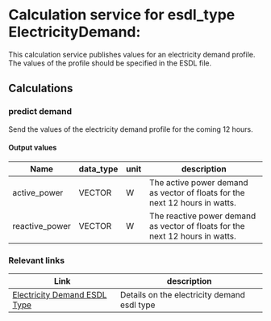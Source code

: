 # Calculation service for esdl_type ElectricityDemand:

This calculation service publishes values for an electricity demand profile. The values of the profile should be specified in the ESDL file.

## Calculations

### predict demand 

Send the values of the electricity demand profile for the coming 12 hours.
#### Output values
|Name             |data_type             |unit             |description             |
|-----------------|----------------------|-----------------|------------------------|
|active_power|VECTOR|W|The active power demand as vector of floats for the next 12 hours in watts.|
|reactive_power|VECTOR|W|The reactive power demand as vector of floats for the next 12 hours in watts.|

### Relevant links
|Link             |description             |
|-----------------|------------------------|
|[Electricity Demand ESDL Type](https://energytransition.github.io/#router/doc-content/687474703a2f2f7777772e746e6f2e6e6c2f6573646c/ElectricityDemand.html)|Details on the electricity demand esdl type|
